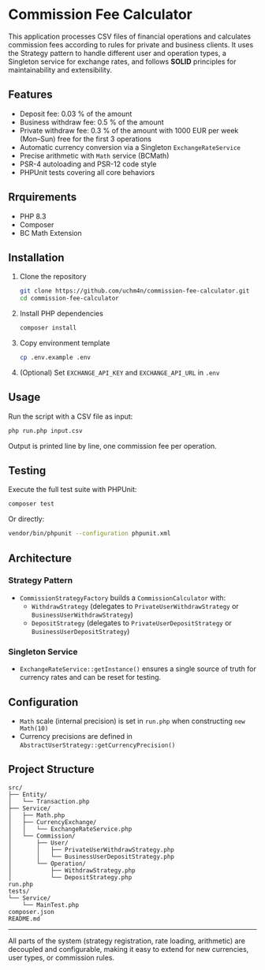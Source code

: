 # Commission Fee Calculator

This application processes CSV files of financial operations and calculates commission fees according to rules for private and business clients. 
It uses the Strategy pattern to handle different user and operation types, 
a Singleton service for exchange rates, 
and follows **SOLID** principles for maintainability and extensibility.

## Features

- Deposit fee: 0.03 % of the amount
- Business withdraw fee: 0.5 % of the amount
- Private withdraw fee: 0.3 % of the amount with 1000 EUR per week (Mon–Sun) free for the first 3 operations
- Automatic currency conversion via a Singleton `ExchangeRateService`
- Precise arithmetic with `Math` service (BCMath)
- PSR-4 autoloading and PSR-12 code style
- PHPUnit tests covering all core behaviors

## Rrquirements

- PHP 8.3
- Composer
- BC Math Extension


## Installation

1. Clone the repository
   ```bash
   git clone https://github.com/uchm4n/commission-fee-calculator.git
   cd commission-fee-calculator
   ```
2. Install PHP dependencies
   ```bash
   composer install
   ```
3. Copy environment template
   ```bash
   cp .env.example .env
   ```
4. (Optional) Set `EXCHANGE_API_KEY` and `EXCHANGE_API_URL` in `.env`

## Usage

Run the script with a CSV file as input:

```bash
php run.php input.csv
```

Output is printed line by line, one commission fee per operation.

## Testing

Execute the full test suite with PHPUnit:

```bash
composer test
```

Or directly:

```bash
vendor/bin/phpunit --configuration phpunit.xml
```

## Architecture

### Strategy Pattern
- `CommissionStrategyFactory` builds a `CommissionCalculator` with:
    - `WithdrawStrategy` (delegates to `PrivateUserWithdrawStrategy` or `BusinessUserWithdrawStrategy`)
    - `DepositStrategy` (delegates to `PrivateUserDepositStrategy` or `BusinessUserDepositStrategy`)

### Singleton Service
- `ExchangeRateService::getInstance()` ensures a single source of truth for currency rates and can be reset for testing.

## Configuration

- `Math` scale (internal precision) is set in `run.php` when constructing `new Math(10)`
- Currency precisions are defined in `AbstractUserStrategy::getCurrencyPrecision()`

## Project Structure

```
src/
├── Entity/
│   └── Transaction.php
├── Service/
│   ├── Math.php
│   ├── CurrencyExchange/
│   │   └── ExchangeRateService.php
│   └── Commission/
│       ├── User/
│       │   ├── PrivateUserWithdrawStrategy.php
│       │   └── BusinessUserDepositStrategy.php
│       └── Operation/
│           ├── WithdrawStrategy.php
│           └── DepositStrategy.php
run.php
tests/
└── Service/
    └── MainTest.php
composer.json
README.md
```

---

All parts of the system (strategy registration, rate loading, arithmetic) are decoupled and configurable, making it easy to extend for new currencies, user types, or commission rules.